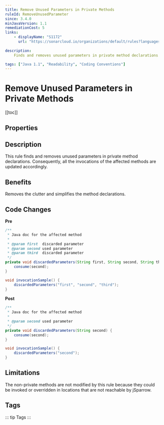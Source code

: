 ```yaml
---
title: Remove Unused Parameters in Private Methods
ruleId: RemoveUnusedParameter
since: 3.4.0
minJavaVersion: 1.1
remediationCost: 5
links:
    - displayName: "S1172"
      url: "https://sonarcloud.io/organizations/default/rules?languages=java&open=java%3AS1172&q=S1172"
    
description:
    Finds and removes unused parameters in private method declarations. Updates the affected method invocations accordingly.

tags: ["Java 1.1", "Readability", "Coding Conventions"]
---
```


# Remove Unused Parameters in Private Methods

[[toc]]

## Properties

<RuleProperties />


## Description
This rule finds and removes unused parameters in private method declarations.
Consequently, all the invocations of the affected methods are updated accordingly.

## Benefits
Removes the clutter and simplifies the method declarations.


## Code Changes

__Pre__
```java
/**
 * Java doc for the affected method
 *
 * @param first  discarded parameter
 * @param second used parameter
 * @param third  discarded parameter
 */
private void discardedParameters(String first, String second, String third) {
    consume(second);
}

void invocationSample() {
    discardedParameters("first", "second", "third");
}
```

__Post__
```java
/**
 * Java doc for the affected method
 *
 * @param second used parameter
 */
private void discardedParameters(String second) {
    consume(second);
}

void invocationSample() {
    discardedParameters("second");
}
```


## Limitations

The non-private methods are not modified by this rule because they could be invoked or overridden in locations that are not reachable by jSparrow.

<VersionNotice />


## Tags

::: tip Tags
<TagLinks />
:::